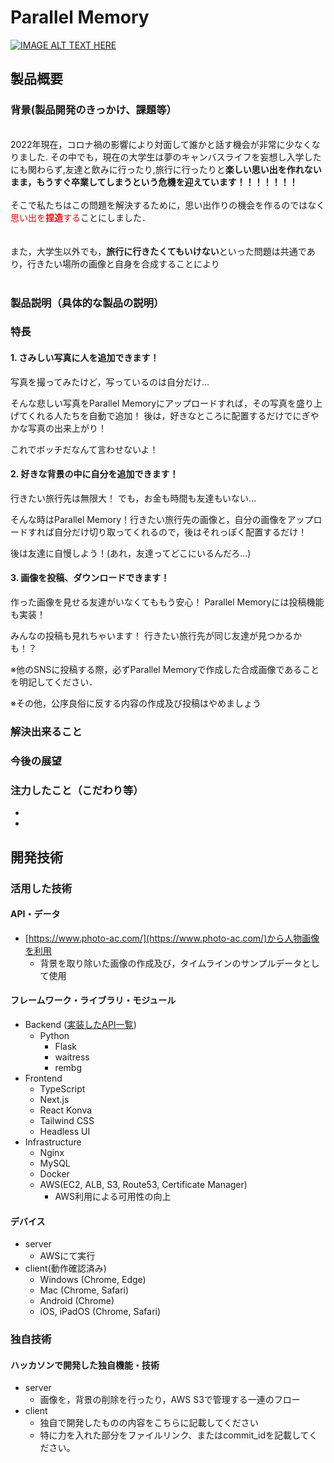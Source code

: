 # Parallel Memory

[![IMAGE ALT TEXT HERE](https://jphacks.com/wp-content/uploads/2022/08/JPHACKS2022_ogp.jpg)](https://www.youtube.com/watch?v=LUPQFB4QyVo)

## 製品概要
### 背景(製品開発のきっかけ、課題等）
<br>
2022年現在，コロナ禍の影響により対面して誰かと話す機会が非常に少なくなりました.
その中でも，現在の大学生は夢のキャンバスライフを妄想し入学したにも関わらず,友達と飲みに行ったり,旅行に行ったりと<b>楽しい思い出を作れないまま，もうすぐ卒業してしまうという危機を迎えています！！！！！！！</b>
<br>
<br>
そこで私たちはこの問題を解決するために，思い出作りの機会を作るのではなく<span style="color: red; ">思い出を<b>捏造</b>する</span>ことにしました．
<br>
<br>
<br>
また，大学生以外でも，<b>旅行に行きたくてもいけない</b>といった問題は共通であり，行きたい場所の画像と自身を合成することにより
<br>
<br>

### 製品説明（具体的な製品の説明）
### 特長
#### 1. さみしい写真に人を追加できます！
写真を撮ってみたけど，写っているのは自分だけ...

そんな悲しい写真をParallel Memoryにアップロードすれば，その写真を盛り上げてくれる人たちを自動で追加！
後は，好きなところに配置するだけでにぎやかな写真の出来上がり！

これでボッチだなんて言わせないよ！

#### 2. 好きな背景の中に自分を追加できます！
行きたい旅行先は無限大！
でも，お金も時間も友達もいない...

そんな時はParallel Memory！行きたい旅行先の画像と，自分の画像をアップロードすれば自分だけ切り取ってくれるので，後はそれっぽく配置するだけ！

後は友達に自慢しよう！(あれ，友達ってどこにいるんだろ...)

#### 3. 画像を投稿、ダウンロードできます！
作った画像を見せる友達がいなくてももう安心！
Parallel Memoryには投稿機能も実装！

みんなの投稿も見れちゃいます！
行きたい旅行先が同じ友達が見つかるかも！？

※他のSNSに投稿する際，必ずParallel Memoryで作成した合成画像であることを明記してください．

※その他，公序良俗に反する内容の作成及び投稿はやめましょう

### 解決出来ること

### 今後の展望

### 注力したこと（こだわり等）
*
*

## 開発技術
### 活用した技術
#### API・データ
* [https://www.photo-ac.com/](https://www.photo-ac.com/)から人物画像を利用
    * 背景を取り除いた画像の作成及び，タイムラインのサンプルデータとして使用

#### フレームワーク・ライブラリ・モジュール
* Backend ([実装したAPI一覧](https://github.com/jphacks/C_2204/blob/master/swagger/swagger.yaml))
    * Python
        * Flask
        * waitress
        * rembg
* Frontend
    * TypeScript
    * Next.js
    * React Konva
    * Tailwind CSS
    * Headless UI
* Infrastructure
    * Nginx
    * MySQL
    * Docker
    * AWS(EC2, ALB, S3, Route53, Certificate Manager)
        * AWS利用による可用性の向上

#### デバイス
* server
    * AWSにて実行
* client(動作確認済み)
    * Windows (Chrome, Edge)
    * Mac (Chrome, Safari)
    * Android (Chrome)
    * iOS, iPadOS (Chrome, Safari)

### 独自技術
#### ハッカソンで開発した独自機能・技術
* server
    * 画像を，背景の削除を行ったり，AWS S3で管理する一連のフロー
* client
    * 独自で開発したものの内容をこちらに記載してください
    * 特に力を入れた部分をファイルリンク、またはcommit_idを記載してください。

